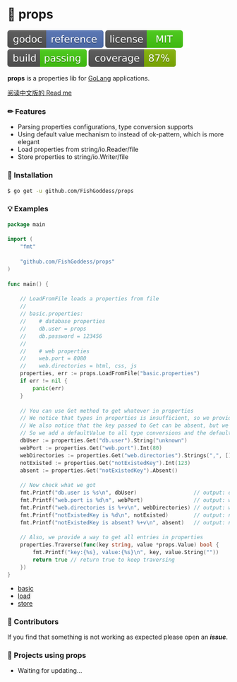 # 📜 props

[![Go Doc](_icons/godoc.svg)](https://pkg.go.dev/github.com/FishGoddess/props)
[![License](_icons/license.svg)](https://opensource.org/licenses/MIT)
[![License](_icons/build.svg)](_icons/build.svg)
[![License](_icons/coverage.svg)](_icons/coverage.svg)

**props** is a properties lib for [GoLang](https://golang.org) applications.

[阅读中文版的 Read me](./README.md)

### ✏ Features

* Parsing properties configurations, type conversion supports
* Using default value mechanism to instead of ok-pattern, which is more elegant
* Load properties from string/io.Reader/file
* Store properties to string/io.Writer/file

### 🔨 Installation

```bash
$ go get -u github.com/FishGoddess/props
```

### 💡 Examples

```go
package main

import (
	"fmt"

	"github.com/FishGoddess/props"
)

func main() {

	// LoadFromFile loads a properties from file
	//
	// basic.properties:
	//    # database properties
	//    db.user = props
	//    db.password = 123456
	//
	//    # web properties
	//    web.port = 8080
	//    web.directories = html, css, js
	properties, err := props.LoadFromFile("basic.properties")
	if err != nil {
		panic(err)
	}

	// You can use Get method to get whatever in properties
	// We notice that types in properties is insufficient, so we provides some type conversions for you
	// We also notice that the key passed to Get can be absent, but we don't want you to use if-else to check if the key exists or not
	// So we add a defaultValue to all type conversions and the defaultValue will be returned if the key doesn't exist
	dbUser := properties.Get("db.user").String("unknown")
	webPort := properties.Get("web.port").Int(80)
	webDirectories := properties.Get("web.directories").Strings(",", []string{"a", "b", "c", "d"})
	notExisted := properties.Get("notExistedKey").Int(123)
	absent := properties.Get("notExistedKey").Absent()

	// Now check what we got
	fmt.Printf("db.user is %s\n", dbUser)                  // output: db.user is props
	fmt.Printf("web.port is %d\n", webPort)                // output: web.port is 8080
	fmt.Printf("web.directories is %+v\n", webDirectories) // output: web.directories is [html  css  js]
	fmt.Printf("notExistedKey is %d\n", notExisted)        // output: notExistedKey is 123
	fmt.Printf("notExistedKey is absent? %+v\n", absent)   // output: notExistedKey is absent? true

	// Also, we provide a way to get all entries in properties
	properties.Traverse(func(key string, value *props.Value) bool {
		fmt.Printf("key:{%s}, value:{%s}\n", key, value.String(""))
		return true // return true to keep traversing
	})
}
```

* [basic](./_examples/basic.go)
* [load](./_examples/load.go)
* [store](./_examples/store.go)

### 👀 Contributors

If you find that something is not working as expected please open an _**issue**_.

### 🎁 Projects using props

* Waiting for updating...
